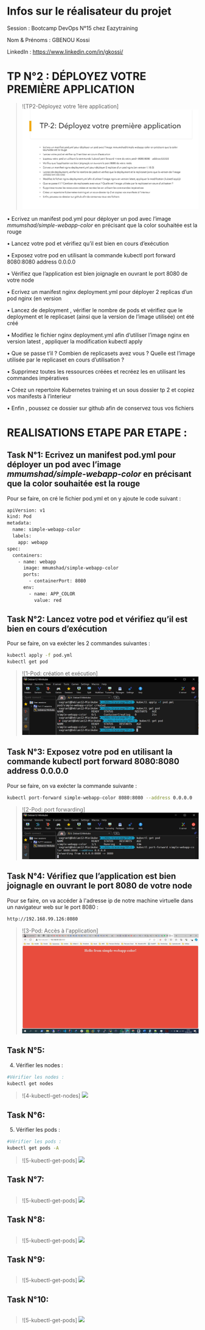 
# Infos sur le réalisateur du projet
Session       : Bootcamp DevOps N°15 chez Eazytraining

Nom & Prénoms : GBENOU Kossi

LinkedIn      : https://www.linkedin.com/in/gkossi/

# TP N°2 : DÉPLOYEZ VOTRE PREMIÈRE APPLICATION

> ![TP2-Déployez votre 1ère application] ![](images/TP2-Déployez-votre-1ère-application.jpg)

• Ecrivez un manifest pod.yml pour déployer un pod avec l’image *mmumshad/simple-webapp-color* en précisant que la color souhaitée est la rouge

• Lancez votre pod et vérifiez qu’il est bien en cours d’exécution

• Exposez votre pod en utilisant la commande kubectl port forward <nom de votre pod > 8080:8080 address 0.0.0.0

• Vérifiez que l’application est bien joignagle en ouvrant le port 8080 de votre node

• Ecrivez un manifest nginx deployment.yml pour déployer 2 replicas d’un pod nginx (en version

• Lancez de deployment , vérifier le nombre de pods et vérifiez que le deployment et le replicaset (ainsi que la version de l’image utilisée) ont été créé

• Modifiez le fichier nginx deployment.yml afin d’utiliser l’image nginx en version latest , appliquer la modification kubectl apply

• Que se passe t’il ? Combien de replicasets avez vous ? Quelle est l’image utilisée par le replicaset en cours d’utilisation ?

• Supprimez toutes les ressources créées et recréez les en utilisant les commandes impératives

• Créez un repertoire Kubernetes training et un sous dossier tp 2 et copiez vos manifests à l’interieur

• Enfin , poussez ce dossier sur github afin de conservez tous vos fichiers


# REALISATIONS ETAPE PAR ETAPE :

## Task N°1: Ecrivez un manifest pod.yml pour déployer un pod avec l’image *mmumshad/simple-webapp-color* en précisant que la color souhaitée est la rouge

Pour se faire, on cré le fichier pod.yml et on y ajoute le code suivant :
```bash
apiVersion: v1
kind: Pod
metadata:
  name: simple-webapp-color
  labels:
    app: webapp
spec:
  containers:
    - name: webapp
      image: mmumshad/simple-webapp-color
      ports:
        - containerPort: 8080
      env:
        - name: APP_COLOR
          value: red
```

## Task N°2: Lancez votre pod et vérifiez qu’il est bien en cours d’exécution
Pour se faire, on va exécter les 2 commandes suivantes :
```bash
kubectl apply -f pod.yml
kubectl get pod
```
> ![1-Pod: création et exécution] ![](images/1-pod-cr.JPG)

## Task N°3: Exposez votre pod en utilisant la commande kubectl port forward <nom de votre pod > 8080:8080 address 0.0.0.0
Pour se faire, on va exécter la commande suivante :
```bash
kubectl port-forward simple-webapp-color 8080:8080 --address 0.0.0.0
```
> ![2-Pod: port forwarding] ![](images/2-port-forwarding.JPG)

## Task N°4: Vérifiez que l’application est bien joignagle en ouvrant le port 8080 de votre node
Pour se faire, on va accéder à l'adresse ip de notre machine virtuelle dans un navigateur web sur le port 8080 :
```bash
http://192.168.99.126:8080
```
> ![3-Pod: Accès à l'application] ![](images/3-access-webapp.JPG)

## Task N°5:
4) Vérifier les nodes :
```bash
#Vérifier les nodes :
kubectl get nodes
```
> ![4-kubectl-get-nodes] ![](images/4-kubectl-get-nodes.png)

## Task N°6:
5) Vérifier les pods :
```bash
#Vérifier les pods :
kubectl get pods -A
```
> ![5-kubectl-get-pods] ![](images/5-kubectl-get-pods-A.png)

## Task N°7:

```bash

```
> ![5-kubectl-get-pods] ![](images/5-kubectl-get-pods-A.png)

## Task N°8:

```bash

```
> ![5-kubectl-get-pods] ![](images/5-kubectl-get-pods-A.png)

## Task N°9:

```bash

```
> ![5-kubectl-get-pods] ![](images/5-kubectl-get-pods-A.png)

## Task N°10:

```bash

```
> ![5-kubectl-get-pods] ![](images/5-kubectl-get-pods-A.png)